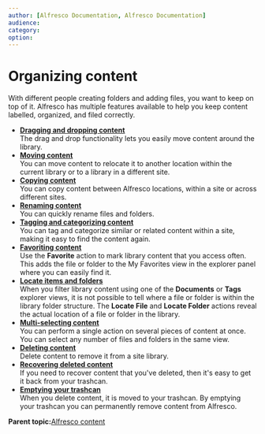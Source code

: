 ```yaml
---
author: [Alfresco Documentation, Alfresco Documentation]
audience: 
category: 
option: 
---
```


# Organizing content

With different people creating folders and adding files, you want to keep on top of it. Alfresco has multiple features available to help you keep content labelled, organized, and filed correctly.

-   **[Dragging and dropping content](../tasks/library-item-move-dragndrop.md)**  
The drag and drop functionality lets you easily move content around the library.
-   **[Moving content](../tasks/library-item-move.md)**  
You can move content to relocate it to another location within the current library or to a library in a different site.
-   **[Copying content](../tasks/library-item-copy.md)**  
You can copy content between Alfresco locations, within a site or across different sites.
-   **[Renaming content](../tasks/library-item-rename.md)**  
You can quickly rename files and folders.
-   **[Tagging and categorizing content](../tasks/site-content-tag.md)**  
You can tag and categorize similar or related content within a site, making it easy to find the content again.
-   **[Favoriting content](../tasks/library-item-favourites.md)**  
Use the **Favorite** action to mark library content that you access often. This adds the file or folder to the My Favorites view in the explorer panel where you can easily find it.
-   **[Locate items and folders](../tasks/library-locate-content.md)**  
When you filter library content using one of the **Documents** or **Tags** explorer views, it is not possible to tell where a file or folder is within the library folder structure. The **Locate File** and **Locate Folder** actions reveal the actual location of a file or folder in the library.
-   **[Multi-selecting content](../tasks/library-items-multiple-select.md)**  
You can perform a single action on several pieces of content at once. You can select any number of files and folders in the same view.
-   **[Deleting content](../tasks/library-item-delete.md)**  
Delete content to remove it from a site library.
-   **[Recovering deleted content](../tasks/library-item-delete-retrieve.md)**  
If you need to recover content that you've deleted, then it's easy to get it back from your trashcan.
-   **[Emptying your trashcan](../tasks/library-item-delete-final.md)**  
When you delete content, it is moved to your trashcan. By emptying your trashcan you can permanently remove content from Alfresco.

**Parent topic:**[Alfresco content](../concepts/library-intro.md)

